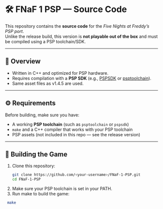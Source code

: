 # 🛠️ FNaF 1 PSP — Source Code  

This repository contains the **source code** for the *Five Nights at Freddy’s PSP port*.  
Unlike the release build, this version is **not playable out of the box** and must be compiled using a PSP toolchain/SDK.  

---

## 📌 Overview
- Written in C++ and optimized for PSP hardware.  
- Requires compilation with a **PSP SDK** (e.g., [PSPSDK](https://github.com/pspdev/pspsdk) or [psptoolchain](https://github.com/pspdev/psptoolchain)).  
- Same asset files as v1.4.5 are used.  

---

## ⚙️ Requirements
Before building, make sure you have:  
- A working **PSP toolchain** (such as `psptoolchain` or `pspsdk`)  
- `make` and a C++ compiler that works with your PSP toolchain  
- PSP assets (not included in this repo — see the release version)  

---

## 🚀 Building the Game
1. Clone this repository:  
   ```bash
   git clone https://github.com/<your-username>/FNaF-1-PSP.git
   cd FNaF-1-PSP
 2. Make sure your PSP toolchain is set in your PATH.
 3. Run make to build the game:  
  ```bash
   make

